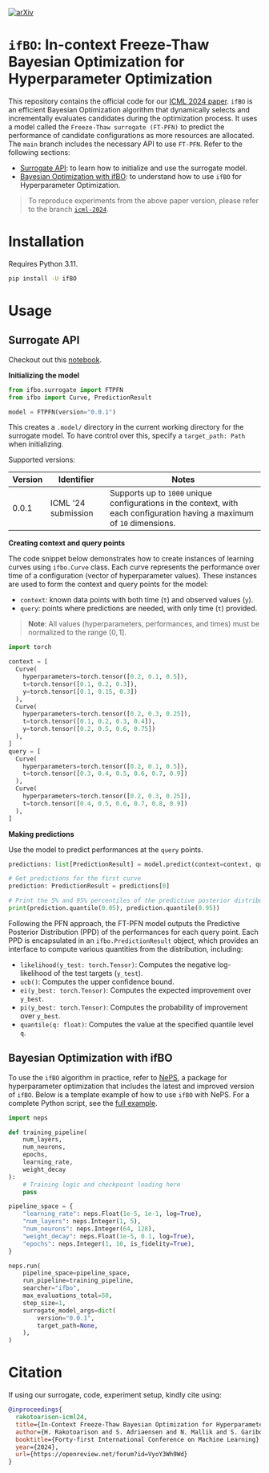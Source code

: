 [![arXiv](https://img.shields.io/badge/arXiv-2105.09821-b31b1b.svg)](https://arxiv.org/abs/2404.16795)

# `ifBO`: In-context Freeze-Thaw Bayesian Optimization for Hyperparameter Optimization

This repository contains the official code for our [ICML 2024 paper](https://openreview.net/forum?id=VyoY3Wh9Wd). `ifBO` is an efficient Bayesian Optimization algorithm that dynamically selects and incrementally evaluates candidates during the optimization process. It uses a model called the `Freeze-Thaw surrogate (FT-PFN)` to predict the performance of candidate configurations as more resources are allocated. The `main` branch includes the necessary API to use `FT-PFN`. Refer to the following sections:
- [Surrogate API](#surrogate-api): to learn how to initialize and use the surrogate model.
- [Bayesian Optimization with ifBO](#bayesian-optimization-with-ifbo): to understand how to use `ifBO` for Hyperparameter Optimization.


> To reproduce experiments from the above paper version, please refer to the branch [`icml-2024`](https://github.com/automl/ifBO/tree/icml-2024).

# Installation

Requires Python 3.11.

```bash
pip install -U ifBO
```

# Usage

## Surrogate API

Checkout out this [notebook](https://github.com/automl/ifBO/blob/main/examples/Getting%20started%20with%20ifBO.ipynb).

**Initializing the model**

```python
from ifbo.surrogate import FTPFN
from ifbo import Curve, PredictionResult

model = FTPFN(version="0.0.1")
```

This creates a ``.model/`` directory in the current working directory for the surrogate model. To have control over this, specify a ``target_path: Path`` when initializing. 

Supported versions:

| Version | Identifier       | Notes                                                                 |
| ------- | ---------------- | --------------------------------------------------------------------- |
| 0.0.1   | ICML '24 submission | Supports up to ``1000`` unique configurations in the context, with each configuration having a maximum of ``10`` dimensions. |

**Creating context and query points**

The code snippet below demonstrates how to create instances of learning curves using `ifbo.Curve` class. Each curve represents the performance over time of a configuration (vector of hyperparameter values). These instances are used to form the context and query points for the model:

- `context`: known data points with both time (`t`) and observed values (`y`).
- `query`: points where predictions are needed, with only time (`t`) provided.

> __Note__: All values (hyperparameters, performances, and times) must be normalized to the range $[0, 1]$.

```python
import torch

context = [
  Curve(
    hyperparameters=torch.tensor([0.2, 0.1, 0.5]), 
    t=torch.tensor([0.1, 0.2, 0.3]), 
    y=torch.tensor([0.1, 0.15, 0.3])
  ),
  Curve(
    hyperparameters=torch.tensor([0.2, 0.3, 0.25]), 
    t=torch.tensor([0.1, 0.2, 0.3, 0.4]), 
    y=torch.tensor([0.2, 0.5, 0.6, 0.75])
  ),
]
query = [
  Curve(
    hyperparameters=torch.tensor([0.2, 0.1, 0.5]), 
    t=torch.tensor([0.3, 0.4, 0.5, 0.6, 0.7, 0.9])
  ),
  Curve(
    hyperparameters=torch.tensor([0.2, 0.3, 0.25]), 
    t=torch.tensor([0.4, 0.5, 0.6, 0.7, 0.8, 0.9])
  ),
]
```

**Making predictions** 

Use the model to predict performances at the ``query`` points.

```python
predictions: list[PredictionResult] = model.predict(context=context, query=query)

# Get predictions for the first curve
prediction: PredictionResult = predictions[0]

# Print the 5% and 95% percentiles of the predictive posterior distribution
print(prediction.quantile(0.05), prediction.quantile(0.95))
```

Following the PFN approach, the FT-PFN model outputs the Predictive Posterior Distribution (PPD) of the performances for each query point. Each PPD is encapsulated in an `ifbo.PredictionResult` object, which provides an interface to compute various quantities from the distribution, including:

* ``likelihood(y_test: torch.Tensor)``: Computes the negative log-likelihood of the test targets (``y_test``).
* ``ucb()``: Computes the upper confidence bound.
* ``ei(y_best: torch.Tensor)``: Computes the expected improvement over ``y_best``.
* ``pi(y_best: torch.Tensor)``: Computes the probability of improvement over ``y_best``.
* `quantile(q: float)`: Computes the value at the specified quantile level ``q``.


## Bayesian Optimization with ifBO

To use the `ifBO` algorithm in practice, refer to [NePS](https://automl.github.io/neps/latest/), a package for hyperparameter optimization that includes the latest and improved version of `ifBO`. Below is a template example of how to use `ifBO` with NePS. For a complete Python script, see the [full example](https://github.com/automl/neps/blob/master/neps_examples/efficiency/freeze_thaw.py).

```python
import neps

def training_pipeline(
    num_layers,
    num_neurons,
    epochs,
    learning_rate,
    weight_decay
):
    # Training logic and checkpoint loading here
    pass

pipeline_space = {
    "learning_rate": neps.Float(1e-5, 1e-1, log=True),
    "num_layers": neps.Integer(1, 5),
    "num_neurons": neps.Integer(64, 128),
    "weight_decay": neps.Float(1e-5, 0.1, log=True),
    "epochs": neps.Integer(1, 10, is_fidelity=True),
}

neps.run(
    pipeline_space=pipeline_space,
    run_pipeline=training_pipeline,
    searcher="ifbo",
    max_evaluations_total=50,
    step_size=1,
    surrogate_model_args=dict(
        version="0.0.1",
        target_path=None,
    ),
)
```



# Citation

If using our surrogate, code, experiment setup, kindly cite using:
```bibtex
@inproceedings{
  rakotoarison-icml24,
  title={In-Context Freeze-Thaw Bayesian Optimization for Hyperparameter Optimization},
  author={H. Rakotoarison and S. Adriaensen and N. Mallik and S. Garibov and E. Bergman and F. Hutter},
  booktitle={Forty-first International Conference on Machine Learning},
  year={2024},
  url={https://openreview.net/forum?id=VyoY3Wh9Wd}
}
```
